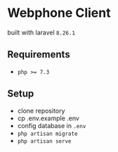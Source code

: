 # Webphone Client
built with laravel `8.26.1`

## Requirements
- `php >= 7.3`

## Setup
- clone repository
- cp .env.example .env
- config database in `.env` 
- `php artisan migrate`
- `php artisan serve`
